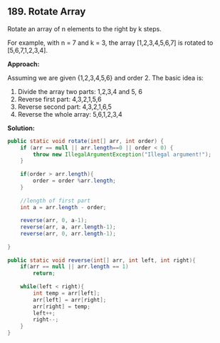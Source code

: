 ## 189. Rotate Array

Rotate an array of n elements to the right by k steps.

For example, with n = 7 and k = 3, the array [1,2,3,4,5,6,7] is rotated to [5,6,7,1,2,3,4].

**Approach:**

Assuming we are given {1,2,3,4,5,6} and order 2. The basic idea is:

1. Divide the array two parts: 1,2,3,4 and 5, 6
2. Reverse first part: 4,3,2,1,5,6
3. Reverse second part: 4,3,2,1,6,5
4. Reverse the whole array: 5,6,1,2,3,4

**Solution:**

```java
public static void rotate(int[] arr, int order) {	
	if (arr == null || arr.length==0 || order < 0) {
		throw new IllegalArgumentException("Illegal argument!");
	}
 
	if(order > arr.length){
		order = order %arr.length;
	}
 
	//length of first part
	int a = arr.length - order; 
 
	reverse(arr, 0, a-1);
	reverse(arr, a, arr.length-1);
	reverse(arr, 0, arr.length-1);
 
}
 
public static void reverse(int[] arr, int left, int right){
	if(arr == null || arr.length == 1) 
		return;
 
	while(left < right){
		int temp = arr[left];
		arr[left] = arr[right];
		arr[right] = temp;
		left++;
		right--;
	}	
}
```